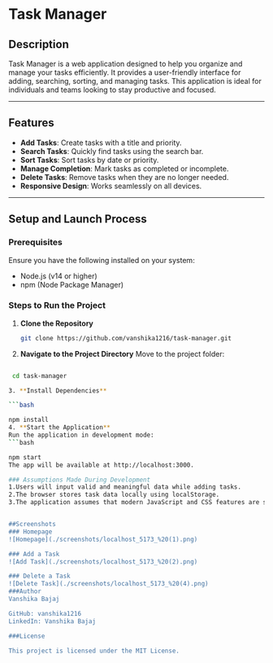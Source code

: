 # Task Manager

## Description
Task Manager is a web application designed to help you organize and manage your tasks efficiently. It provides a user-friendly interface for adding, searching, sorting, and managing tasks. This application is ideal for individuals and teams looking to stay productive and focused.

---

## Features
- **Add Tasks**: Create tasks with a title and priority.
- **Search Tasks**: Quickly find tasks using the search bar.
- **Sort Tasks**: Sort tasks by date or priority.
- **Manage Completion**: Mark tasks as completed or incomplete.
- **Delete Tasks**: Remove tasks when they are no longer needed.
- **Responsive Design**: Works seamlessly on all devices.

---

## Setup and Launch Process

### Prerequisites
Ensure you have the following installed on your system:
- Node.js (v14 or higher)
- npm (Node Package Manager)

### Steps to Run the Project
1. **Clone the Repository**
   ```bash
   git clone https://github.com/vanshika1216/task-manager.git

2. **Navigate to the Project Directory**
Move to the project folder:
```bash

 cd task-manager

3. **Install Dependencies**

```bash

npm install
4. **Start the Application**
Run the application in development mode:
```bash

npm start
The app will be available at http://localhost:3000.

### Assumptions Made During Development
1.Users will input valid and meaningful data while adding tasks.
2.The browser stores task data locally using localStorage.
3.The application assumes that modern JavaScript and CSS features are supported by the user's browser.


##Screenshots
### Homepage
![Homepage](./screenshots/localhost_5173_%20(1).png)

### Add a Task
![Add Task](./screenshots/localhost_5173_%20(2).png)

### Delete a Task
![Delete Task](./screenshots/localhost_5173_%20(4).png)
###Author
Vanshika Bajaj

GitHub: vanshika1216
LinkedIn: Vanshika Bajaj

###License

This project is licensed under the MIT License.


